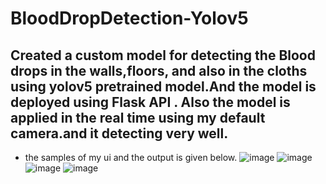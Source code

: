 # BloodDropDetection-Yolov5
## Created a custom model for detecting the Blood drops in the walls,floors, and also in the cloths using yolov5 pretrained model.And the model is deployed using Flask API . Also the model is applied in the real time using my default camera.and it detecting very well.
* the samples of my ui and the output is given below.
![image](https://user-images.githubusercontent.com/104578088/224532994-ccaacd41-8faa-4f31-8988-83c8d4549908.png)
![image](https://user-images.githubusercontent.com/104578088/224533022-c9c32dc7-5a3c-46e0-98eb-fa13e19aa3f3.png)
![image](https://user-images.githubusercontent.com/104578088/224533076-80743f0e-4511-4f30-bd71-f947edb5140b.png)
![image](https://user-images.githubusercontent.com/104578088/224533102-953890e1-23a3-48da-9caf-589557e0bc21.png)

